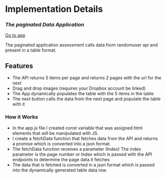 # Implementation Details
### _The paginated Data Application_

[Go to app](https://talentqlpaginatedapp.netlify.app/)

The paginated application assessment calls data from randomuser api and present in a table format.


## Features

- The API returns 5 items per page and returns 2 pages with the url for the next
- Drag and drop images (requires your Dropbox account be linked)
- The App dynamically populates the table with the 5 items in the table
- The next button calls the data from the next page and populate the table with it


### How it Works
- In the app.js file I created const variable that was assigned html elements that will be manipulated with JS.
- I create a fetchData function that fetches data from the API and returns a promise which is converted into a json format.
- The fetchData function receives a parameter (Index) The index parameter is the page number or Index which is passed with the API endpoints to determine the page data it fetches
- The data that is fetched is converted in a json format which is passed into the dynamically generated table data row.


